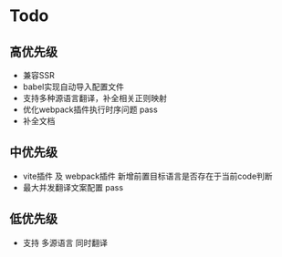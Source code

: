 <!--
 * @Date: 2024-12-09 14:31:41
 * @LastEditors: xiaoshan
 * @LastEditTime: 2025-03-11 11:28:52
 * @FilePath: /i18n_translation_vite/TODO.md
-->

# Todo

## 高优先级

* 兼容SSR
* babel实现自动导入配置文件
* 支持多种源语言翻译，补全相关正则映射
* 优化webpack插件执行时序问题 pass
* 补全文档

## 中优先级

* vite插件 及 webpack插件 新增前置目标语言是否存在于当前code判断
* 最大并发翻译文案配置 pass

## 低优先级

* 支持 多源语言 同时翻译
